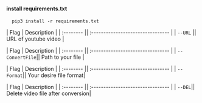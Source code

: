 #### install requirements.txt

```http
  pip3 install -r requirements.txt
```

| Flag | Description                       |
| :-------- || :-------------------------------- |
| `--URL`      || URL of youtube video |


| Flag | Description                       |
| :-------- || :-------------------------------- |
| `--ConvertFile`|| Path to your file |

| Flag | Description                       |
| :-------- || :-------------------------------- |
| `--Format`||  Your desire file format|

| Flag | Description                       |
| :-------- || :-------------------------------- |
| `--DEL`|| Delete video file after conversion|

